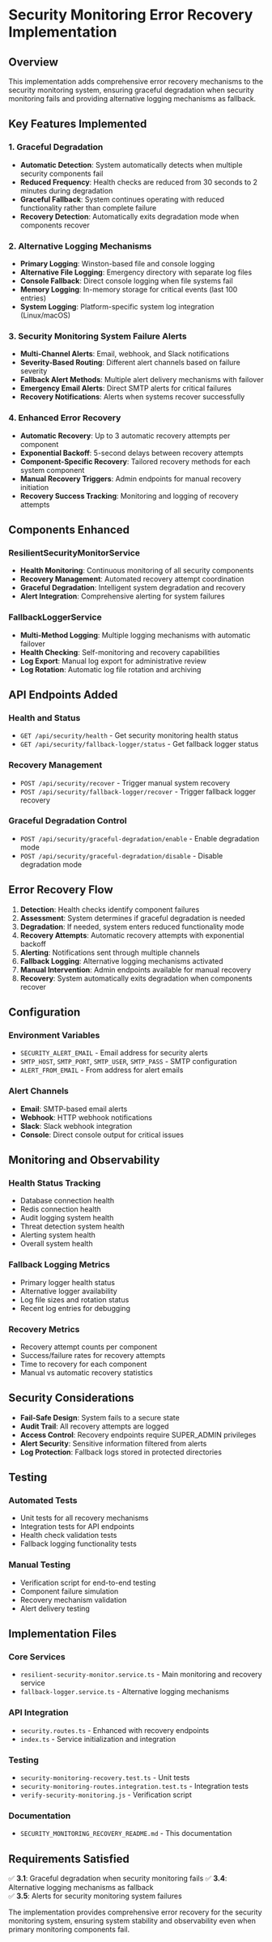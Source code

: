 # Security Monitoring Error Recovery Implementation

## Overview

This implementation adds comprehensive error recovery mechanisms to the security monitoring system, ensuring graceful degradation when security monitoring fails and providing alternative logging mechanisms as fallback.

## Key Features Implemented

### 1. Graceful Degradation
- **Automatic Detection**: System automatically detects when multiple security components fail
- **Reduced Frequency**: Health checks are reduced from 30 seconds to 2 minutes during degradation
- **Graceful Fallback**: System continues operating with reduced functionality rather than complete failure
- **Recovery Detection**: Automatically exits degradation mode when components recover

### 2. Alternative Logging Mechanisms
- **Primary Logging**: Winston-based file and console logging
- **Alternative File Logging**: Emergency directory with separate log files
- **Console Fallback**: Direct console logging when file systems fail
- **Memory Logging**: In-memory storage for critical events (last 100 entries)
- **System Logging**: Platform-specific system log integration (Linux/macOS)

### 3. Security Monitoring System Failure Alerts
- **Multi-Channel Alerts**: Email, webhook, and Slack notifications
- **Severity-Based Routing**: Different alert channels based on failure severity
- **Fallback Alert Methods**: Multiple alert delivery mechanisms with failover
- **Emergency Email Alerts**: Direct SMTP alerts for critical failures
- **Recovery Notifications**: Alerts when systems recover successfully

### 4. Enhanced Error Recovery
- **Automatic Recovery**: Up to 3 automatic recovery attempts per component
- **Exponential Backoff**: 5-second delays between recovery attempts
- **Component-Specific Recovery**: Tailored recovery methods for each system component
- **Manual Recovery Triggers**: Admin endpoints for manual recovery initiation
- **Recovery Success Tracking**: Monitoring and logging of recovery attempts

## Components Enhanced

### ResilientSecurityMonitorService
- **Health Monitoring**: Continuous monitoring of all security components
- **Recovery Management**: Automated recovery attempt coordination
- **Graceful Degradation**: Intelligent system degradation and recovery
- **Alert Integration**: Comprehensive alerting for system failures

### FallbackLoggerService
- **Multi-Method Logging**: Multiple logging mechanisms with automatic failover
- **Health Checking**: Self-monitoring and recovery capabilities
- **Log Export**: Manual log export for administrative review
- **Log Rotation**: Automatic log file rotation and archiving

## API Endpoints Added

### Health and Status
- `GET /api/security/health` - Get security monitoring health status
- `GET /api/security/fallback-logger/status` - Get fallback logger status

### Recovery Management
- `POST /api/security/recover` - Trigger manual system recovery
- `POST /api/security/fallback-logger/recover` - Trigger fallback logger recovery

### Graceful Degradation Control
- `POST /api/security/graceful-degradation/enable` - Enable degradation mode
- `POST /api/security/graceful-degradation/disable` - Disable degradation mode

## Error Recovery Flow

1. **Detection**: Health checks identify component failures
2. **Assessment**: System determines if graceful degradation is needed
3. **Degradation**: If needed, system enters reduced functionality mode
4. **Recovery Attempts**: Automatic recovery attempts with exponential backoff
5. **Alerting**: Notifications sent through multiple channels
6. **Fallback Logging**: Alternative logging mechanisms activated
7. **Manual Intervention**: Admin endpoints available for manual recovery
8. **Recovery**: System automatically exits degradation when components recover

## Configuration

### Environment Variables
- `SECURITY_ALERT_EMAIL` - Email address for security alerts
- `SMTP_HOST`, `SMTP_PORT`, `SMTP_USER`, `SMTP_PASS` - SMTP configuration
- `ALERT_FROM_EMAIL` - From address for alert emails

### Alert Channels
- **Email**: SMTP-based email alerts
- **Webhook**: HTTP webhook notifications
- **Slack**: Slack webhook integration
- **Console**: Direct console output for critical issues

## Monitoring and Observability

### Health Status Tracking
- Database connection health
- Redis connection health
- Audit logging system health
- Threat detection system health
- Alerting system health
- Overall system health

### Fallback Logging Metrics
- Primary logger health status
- Alternative logger availability
- Log file sizes and rotation status
- Recent log entries for debugging

### Recovery Metrics
- Recovery attempt counts per component
- Success/failure rates for recovery attempts
- Time to recovery for each component
- Manual vs automatic recovery statistics

## Security Considerations

- **Fail-Safe Design**: System fails to a secure state
- **Audit Trail**: All recovery attempts are logged
- **Access Control**: Recovery endpoints require SUPER_ADMIN privileges
- **Alert Security**: Sensitive information filtered from alerts
- **Log Protection**: Fallback logs stored in protected directories

## Testing

### Automated Tests
- Unit tests for all recovery mechanisms
- Integration tests for API endpoints
- Health check validation tests
- Fallback logging functionality tests

### Manual Testing
- Verification script for end-to-end testing
- Component failure simulation
- Recovery mechanism validation
- Alert delivery testing

## Implementation Files

### Core Services
- `resilient-security-monitor.service.ts` - Main monitoring and recovery service
- `fallback-logger.service.ts` - Alternative logging mechanisms

### API Integration
- `security.routes.ts` - Enhanced with recovery endpoints
- `index.ts` - Service initialization and integration

### Testing
- `security-monitoring-recovery.test.ts` - Unit tests
- `security-monitoring-routes.integration.test.ts` - Integration tests
- `verify-security-monitoring.js` - Verification script

### Documentation
- `SECURITY_MONITORING_RECOVERY_README.md` - This documentation

## Requirements Satisfied

✅ **3.1**: Graceful degradation when security monitoring fails
✅ **3.4**: Alternative logging mechanisms as fallback  
✅ **3.5**: Alerts for security monitoring system failures

The implementation provides comprehensive error recovery for the security monitoring system, ensuring system stability and observability even when primary monitoring components fail.